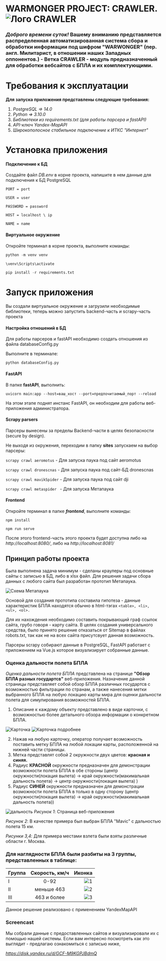 # WARMONGER PROJECT: CRAWLER.![Лого CRAWLER](/uav.png)

### *Доброго времени суток!* **Вашему вниманию** представляется распределенная автоматизированная система сбора и обработки информации под шифром "**WARWONGER**" (пер. англ. Милитарист, в отношении наших Западных оппонентов.) - **Ветка CRAWLER** - модуль предназначенный для обработки вебсайтов с БПЛА и их комплектующими. ###

# Требования к эксплуатации
**Для запуска приложения представлены следующие требования:**
1) *PostgreSQL => 14.0*
2) *Python => 3.10.0*
3) *Библиотеки из requirements.txt (для работы парсера и fastAPI)*
4) *API-ключ Yandex-MapAPI*
5) *Широкополосное стабильное подключение к ИТКС "Интернет"*

# Установка приложения

#### Подключение к БД

Создайте файл *DB.env* в корне проекта, напишите в нем данные для подключения к БД PostgreSQL

`PORT = port `

`USER = user `

`PASSWORD = password `

`HOST = localhost \ ip `

`NAME = name`

#### Виртуальное окружение

Откройте терминал в корне проекта, выполните команды:
```python
python -m venv venv

\venv\Scripts\activate

pip install -r requirements.txt
```
# Запуск приложения

Вы создали виртуальное окружение и загрузили необходимые библиотеки, теперь можно запустить backend-часть и scrapy-часть проекта

#### Настройка отношений в БД

Для работы парсеров и fastAPI необходимо создать отношения из файла databaseConfig.py

Выполните в терминале:

`python databaseConfig.py`

#### FastAPI

В папке **fastAPI**, выполнить:

`uvicorn main:app --host=ваш_хост --port=предпочитаемый_порт --reload`

На этом этапе поднят инстанс FastAPI, он необходим для работы веб-приложения администратора.

#### Scrapy parsers

Парсеры вынесены за пределы Backend-части в целях безопасности (secure by design).

Не выходя из окружения, переходим в папку **sites** запускаем на выбор парсеры:

`scrapy crawl aeromotus` - Для запуска паука под сайт aeromotus

`scrapy crawl dronescnas` - Для запуска паука под сайт-БД dronescnas

`scrapy crawl mavikSpider` - Для запуска паука под сайт dji

`scrapy crawl metaspider ` - Для запуска Метапаука

#### Frontend

Откройте терминал в папке ***frontend***, выполните команды:

`npm install`

`npm run serve`

После этого frontend-часть этого проекта будет доступна либо на *http://localhost:8080/*, либо на *http://localhost:8081/*

## Принцип работы проекта

Была выполнена задача минимум - сделаны краулеры под основные сайты с записью в БД, либо в xlsx файл. Для решения задачи сбора данных с любого сайта был разработан прототип Метапаука.

![Схема Метапаука](/metaspider.png)

Основой для создания прототипа составила гипотеза - данные характеристик БПЛА находятся обычно в html-тэгах `<table>, <li>, <ul>, <ol>.`

Для их нахождения необходимо составить покрывающий граф ссылок сайта, грубо говоря - карту сайта. В целях создания универсального средства, было принято решение отказаться от Sitemap в файлах robots.txt, так как не на всех сайта присутсвует данная возможность.

Парсеры scrapy собирают данные в PostgreSQL, FastAPI работает с приложением на Vue.js которое визуализирует собранные данные.

### Оценка дальности полета БПЛА
*Оценка дальности полета БПЛА* представлена на странице **"Обзор БПЛА разных государтсв"** веб-приложения. Назначение данной страницы представляет собой обзор БПЛА различных государтсв с возможностью фильтрации по странам, а также нанесения метки выбранного БПЛА на любую локацию карты мира для оценки дальности полета для симулирования возможностей БПЛА. 
1. Описание к каждому объекту представлено в виде карточки, с возможностью более детального обзора информации о конкретном БПЛА. 

![Карточка](/hawk.png) ![Карточка подробнее](/hawk_ext.png)

2. Нажав на любую карточку, оператор получает возможность поставить метку БПЛА на любой локации карты, расположенной на нижней части страницы. 
3. Метка представлят собой 2 окружности двух цветов: **красная и синяя.**
4. Радиус **КРАСНОЙ** окружности предназначен для демонстрации возможности полета БПЛА в обе стороны (центр окружности(локация вылета) -> край окружности(макимальная дальность полета) -> центр окружности(локация вылета) )
5. Радиус **СИНЕЙ** окружности предназначен для демонстрации возможности полета БПЛА в только в одну сторону (центр окружности(локация вылета) -> край окружности(макимальная дальность полета))

![дальность](/range.png)
*Рисунок 1*: Страница веб-приложения

*Рисунок 2*: В качестве примера был выбран БПЛА "Мavic" с дальностью полета 15 км.

*Рисунки 3,4*: Для примера местами взлета были взяты различные области г. Москва.

### Для наглядности БПЛА были разбиты на 3 группы, представленных в таблице: ###

| Группа      | Скорость, км/ч  | Иконка |
| ------------- |:------------------:| -----:|
| I     | 0-92    | ![1](/dronesmall.png)|
| II     | меньше 463 |  ![2](/uavmid.png) |
| III  | 463 и более|    ![3](/uavlarge.png) |

Данное решение реализовано с применением YandexMapAPI
### Screencast

Мы собрали данные с предоставленных сайтов и визуализировали их с помощью нашей системы. Если вам интересно посмотреть как это выглядит - предлагаю ознакомиться с записью ниже,

*https://disk.yandex.ru/d/GCF-M9KGPJBdmQ*
